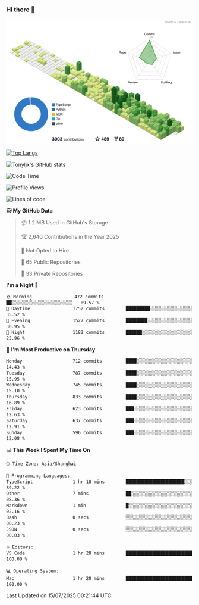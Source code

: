 ### Hi there 👋

![](./profile-3d-contrib/profile-green-animate.svg)

 

[![Top Langs](https://github-readme-stats.vercel.app/api/top-langs/?username=tonyljx)](https://github.com/anuraghazra/github-readme-stats)

![Tonyljx's GitHub stats](https://github-readme-stats.vercel.app/api?username=tonyljx&theme=default&show_icons=true)

 

<!--START_SECTION:waka-->
![Code Time](http://img.shields.io/badge/Code%20Time-1%2C385%20hrs%2027%20mins-blue)

![Profile Views](http://img.shields.io/badge/Profile%20Views-1-blue)

![Lines of code](https://img.shields.io/badge/From%20Hello%20World%20I%27ve%20Written-2.0%20million%20lines%20of%20code-blue)

**🐱 My GitHub Data** 

> 📦 1.2 MB Used in GitHub's Storage 
 > 
> 🏆 2,640 Contributions in the Year 2025
 > 
> 🚫 Not Opted to Hire
 > 
> 📜 65 Public Repositories 
 > 
> 🔑 33 Private Repositories 
 > 
**I'm a Night 🦉** 

```text
🌞 Morning                472 commits         ██░░░░░░░░░░░░░░░░░░░░░░░   09.57 % 
🌆 Daytime                1752 commits        █████████░░░░░░░░░░░░░░░░   35.52 % 
🌃 Evening                1527 commits        ████████░░░░░░░░░░░░░░░░░   30.95 % 
🌙 Night                  1182 commits        ██████░░░░░░░░░░░░░░░░░░░   23.96 % 
```
📅 **I'm Most Productive on Thursday** 

```text
Monday                   712 commits         ████░░░░░░░░░░░░░░░░░░░░░   14.43 % 
Tuesday                  787 commits         ████░░░░░░░░░░░░░░░░░░░░░   15.95 % 
Wednesday                745 commits         ████░░░░░░░░░░░░░░░░░░░░░   15.10 % 
Thursday                 833 commits         ████░░░░░░░░░░░░░░░░░░░░░   16.89 % 
Friday                   623 commits         ███░░░░░░░░░░░░░░░░░░░░░░   12.63 % 
Saturday                 637 commits         ███░░░░░░░░░░░░░░░░░░░░░░   12.91 % 
Sunday                   596 commits         ███░░░░░░░░░░░░░░░░░░░░░░   12.08 % 
```


📊 **This Week I Spent My Time On** 

```text
🕑︎ Time Zone: Asia/Shanghai

💬 Programming Languages: 
TypeScript               1 hr 18 mins        ██████████████████████░░░   89.22 % 
Other                    7 mins              ██░░░░░░░░░░░░░░░░░░░░░░░   08.36 % 
Markdown                 1 min               █░░░░░░░░░░░░░░░░░░░░░░░░   02.16 % 
Bash                     0 secs              ░░░░░░░░░░░░░░░░░░░░░░░░░   00.23 % 
JSON                     0 secs              ░░░░░░░░░░░░░░░░░░░░░░░░░   00.03 % 

🔥 Editors: 
VS Code                  1 hr 28 mins        █████████████████████████   100.00 % 

💻 Operating System: 
Mac                      1 hr 28 mins        █████████████████████████   100.00 % 
```


 Last Updated on 15/07/2025 00:21:44 UTC
<!--END_SECTION:waka-->
